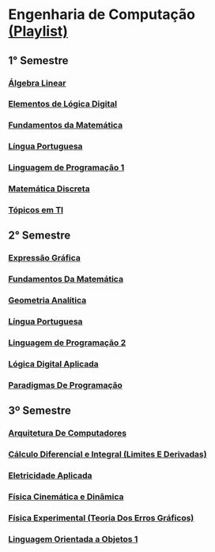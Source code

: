 # Engenharia de Computação [(Playlist)](https://www.youtube.com/playlist?list=PLBJwMbtHGW7_c-RbeALK_TW5NJZDU7itP)

## 1° Semestre

### [Álgebra Linear](1-semestre/disciplinas/algebra-linear.md)

### [Elementos de Lógica Digital](1-semestre/disciplinas/elementos-de-logica-digital.md)

### [Fundamentos da Matemática](1-semestre/disciplinas/fundamentos-da-matematica.md)

### [Língua Portuguesa](1-semestre/disciplinas/lingua-portuguesa.md)

### [Linguagem de Programação 1](1-semestre/disciplinas/linguagem-de-programacao-1.md)

### [Matemática Discreta](1-semestre/disciplinas/matematica-discreta.md)

### [Tópicos em TI](1-semestre/disciplinas/topicos-em-ti.md)

## 2° Semestre

### [Expressão Gráfica](2-semestre/disciplinas/expressao-grafica.md)

### [Fundamentos Da Matemática](2-semestre/disciplinas/fundamentos-da-matematica.md)

### [Geometria Analítica](2-semestre/disciplinas/geometria-analitica.md)

### [Língua Portuguesa](2-semestre/disciplinas/lingua-portuguesa.md)

### [Linguagem de Programação 2](2-semestre/disciplinas/linguagem-de-programacao-2.md)

### [Lógica Digital Aplicada](2-semestre/disciplinas/logica-digital-aplicada.md)

### [Paradigmas De Programação](2-semestre/disciplinas/paradigmas-de-programacao.md)

## 3º Semestre

### [Arquitetura De Computadores](3-semestre/disciplinas/arquitetura-de-computadores.md)

### [Cálculo Diferencial e Integral (Limites E Derivadas)](3-semestre/disciplinas/calculo.md)

### [Eletricidade Aplicada](3-semestre/disciplinas/eletricidade-aplicada.md)

### [Física Cinemática e Dinâmica](3-semestre/disciplinas/fisica-cinematica-dinamica.md)

### [Física Experimental (Teoria Dos Erros Gráficos)](3-semestre/disciplinas/fisica-experimental.md)

### [Linguagem Orientada a Objetos 1](3-semestre/disciplinas/linguagem-orientada-objeto-1.md)
